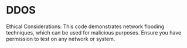 # DDOS
Ethical Considerations: This code demonstrates network flooding techniques, which can be used for malicious purposes. 
Ensure you have permission to test on any network or system.
